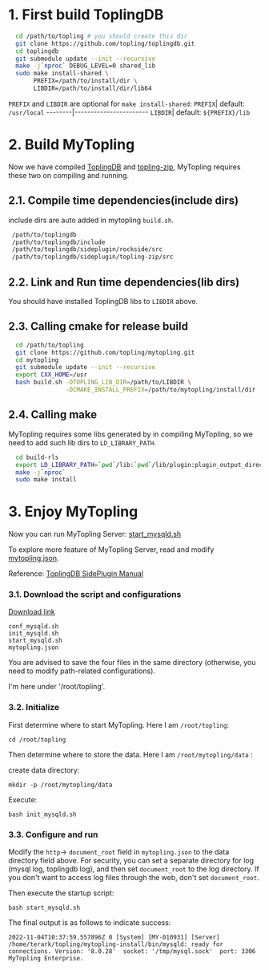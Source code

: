 # 1. First build ToplingDB
```bash
  cd /path/to/topling # you should create this dir
  git clone https://github.com/topling/toplingdb.git
  cd toplingdb
  git submodule update --init --recursive
  make -j`nproc` DEBUG_LEVEL=0 shared_lib
  sudo make install-shared \
       PREFIX=/path/to/install/dir \
       LIBDIR=/path/to/install/dir/lib64
```
`PREFIX` and `LIBDIR` are optional for `make install-shared`:
`PREFIX`| default: `/usr/local`
--------|-----------------------
`LIBDIR`| default: `${PREFIX}/lib`

# 2. Build MyTopling
Now we have compiled [ToplingDB](https://github.com/topling/toplingdb) and [topling-zip](https://github.com/topling/topling-zip), MyTopling requires these two on compiling and running.

## 2.1. Compile time dependencies(include dirs)
include dirs are auto added in mytopling `build.sh`.
```bash
 /path/to/toplingdb
 /path/to/toplingdb/include
 /path/to/toplingdb/sideplugin/rockside/src
 /path/to/toplingdb/sideplugin/topling-zip/src
```

## 2.2. Link and Run time dependencies(lib dirs)
You should have installed ToplingDB libs to `LIBDIR` above.
## 2.3. Calling cmake for release build
```bash
  cd /path/to/topling
  git clone https://github.com/topling/mytopling.git
  cd mytopling
  git submodule update --init --recursive
  export CXX_HOME=/usr
  bash build.sh -DTOPLING_LIB_DIR=/path/to/LIBDIR \
                -DCMAKE_INSTALL_PREFIX=/path/to/mytopling/install/dir
```

## 2.4. Calling make
MyTopling requires some libs generated by in compiling MyTopling, so we need to add such lib dirs to `LD_LIBRARY_PATH`.
```bash
  cd build-rls
  export LD_LIBRARY_PATH=`pwd`/lib:`pwd`/lib/plugin:plugin_output_directory
  make -j`nproc`
  sudo make install
```

# 3. Enjoy MyTopling
Now you can run MyTopling Server: [start\_mysqld.sh](storage/rocksdb/start_mysqld.sh)

To explore more feature of MyTopling Server, read and modify [mytopling.json](storage/rocksdb/mytopling.json).

Reference: [ToplingDB SidePlugin Manual](https://github.com/topling/rockside/wiki)





### 3.1. Download the script and configurations

[Download link](https://github.com/topling/mytopling/tree/topling-8.0.28-2022-10-12-9cc489f6/mytopling-conf)

```
conf_mysqld.sh
init_mysqld.sh
start_mysqld.sh
mytopling.json
```

You are advised to save the four files in the same directory (otherwise, you need to modify path-related configurations). 

I'm here under '/root/topling'.



### 3.2. Initialize

First determine where to start MyTopling. Here I am `/root/topling`:

```shell
cd /root/topling
```

Then determine where to store the data. Here I am `/root/mytopling/data` :

create data directory:

```shell
mkdir -p /root/mytopling/data
```

Execute:

```shell
bash init_mysqld.sh
```



### 3.3. Configure and run

Modify the `http`-> `document_root` field in `mytopling.json` to the data directory field above. For security, you can set a separate directory for log (mysql log, toplingdb log), and then set `document_root` to the log directory. If you don't want to access log files through the web, don't set `document_root`.

Then execute the startup script:

```shell
bash start_mysqld.sh
```



The final output is as follows to indicate success:

```
2022-11-04T10:37:59.557896Z 0 [System] [MY-010931] [Server] /home/terark/topling/mytopling-install/bin/mysqld: ready for connections. Version: '8.0.28'  socket: '/tmp/mysql.sock'  port: 3306  MyTopling Enterprise.
```

